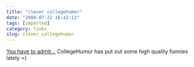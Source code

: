 ```yaml
---
title: "clever collegehumor"
date: "2008-07-22 16:42:13"
tags: [imported]
category: links
slug: clever_collegehumor
---
```


<a href="http://www.collegehumor.com/video:1823766">You have to admit...</a>
CollegeHumor has put out some high quality funnies lately =)
